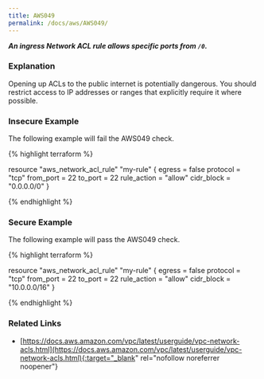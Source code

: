 ```yaml
---
title: AWS049
permalink: /docs/aws/AWS049/
---
```


***An ingress Network ACL rule allows specific ports from `/0`.***

### Explanation


Opening up ACLs to the public internet is potentially dangerous. You should restrict access to IP addresses or ranges that explicitly require it where possible.




### Insecure Example

The following example will fail the AWS049 check.

{% highlight terraform %}

resource "aws_network_acl_rule" "my-rule" {
  egress         = false
  protocol       = "tcp"
  from_port      = 22
  to_port        = 22
  rule_action    = "allow"
  cidr_block     = "0.0.0.0/0"
}

{% endhighlight %}



### Secure Example

The following example will pass the AWS049 check.

{% highlight terraform %}

resource "aws_network_acl_rule" "my-rule" {
  egress         = false
  protocol       = "tcp"
  from_port      = 22
  to_port        = 22
  rule_action    = "allow"
  cidr_block     = "10.0.0.0/16"
}

{% endhighlight %}


### Related Links


- [https://docs.aws.amazon.com/vpc/latest/userguide/vpc-network-acls.html](https://docs.aws.amazon.com/vpc/latest/userguide/vpc-network-acls.html){:target="_blank" rel="nofollow noreferrer noopener"}

